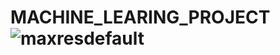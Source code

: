 # MACHINE_LEARING_PROJECT![maxresdefault](https://github.com/DHANAHARISH/MACHINE_LEARING_PROJECT/assets/122033740/b301de08-8b7c-4214-8355-8b42e12c7a63)
